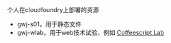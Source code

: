 个人在cloudfoundry上部署的资源

* gwj-s01，用于静态文件
* gwj-wlab，用于web技术试验，例如 [Coffeescript Lab][1]

[1]: http://gwj-wlab.cloudfoundry.com/coffee-script/#try:ping%20%3D%0A%20%20%20%20img%3Anull%0A%20%20%20%20imgPreload%3Anull%0A%20%20%20%20timer%3Anull%0A%20%20%20%20init%3A%20-%3E%0A%20%20%20%20%20%20%20%20console.log%20%27start%20ping...%27%0A%20%20%20%20%20%20%20%20sess%20%3D%20new%20Date()%0A%20%20%20%20%20%20%20%20nocache%20%3D%20sess.getTime()%0A%20%20%20%20%20%20%20%20imguri%20%3D%20%22%23%7Bping.img%7D%3Ftime%3D%23%7Bnocache%7D%22%0A%20%20%20%20%20%20%20%20ping.imgPreload%20%3D%20new%20Image()%0A%20%20%20%20%20%20%20%20ping.imgPreload.onload%20%3D%20-%3E%0A%20%20%20%20%20%20%20%20%20%20%20%20clearTimeout%20ping.timer%0A%20%20%20%20%20%20%20%20%20%20%20%20ping.timer%20%3D%20null%0A%20%20%20%20%20%20%20%20%20%20%20%20console.log%20%27Domain%20is%20available%27%0A%20%20%20%20%20%20%20%20ping.imgPreload.src%20%3D%20imguri%0A%20%20%20%20%20%20%20%20ping.timer%20%3D%20setTimeout%20ping.fail_to_ping%2C5000%0A%20%20%20%20fail_to_ping%3A%20-%3E%0A%20%20%20%20%20%20%20%20clearTimeout%20ping.timer%0A%20%20%20%20%20%20%20%20ping.timer%20%3D%20null%0A%20%20%20%20%20%20%20%20ping.imgPreload%20%3D%20null%0A%20%20%20%20%20%20%20%20console.log%20%27Ping%20to%20domain%20failed!%27%0A%20%20%0Aping.img%20%3D%20%27http%3A%2F%2Fwww.baidu.com%2Fimg%2Fbaidu_sylogo1.gif%27%0Aping.init()
